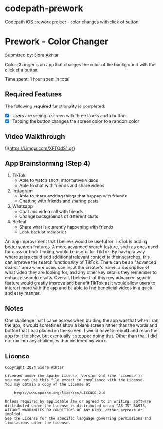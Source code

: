 # codepath-prework
Codepath iOS prework project - color changes with click of button

# Prework - Color Changer

Submitted by: Sidra Akhtar

Color Changer is an app that changes the color of the background with the click of a button. 

Time spent: 1 hour spent in total

## Required Features

The following **required** functionality is completed:

- [x] Users are seeing a screen with three labels and a button
- [x] Tapping the button changes the screen color to a random color

## Video Walkthrough

!</div>](https://i.imgur.com/XPTOdS1.gif)

## App Brainstorming (Step 4)

1. TikTok
   - Able to watch short, informative videos
   - Able to chat with friends and share videos
2. Instagram
   - Able to share exciting things that happen with friends
   - Chatting with friends and sharing posts
3. Whatsapp
   - Chat and video call with friends
   - Change backgrounds of different chats
4. BeReal
   - Share what is currently happening with friends
   - Look back at memories
  
An app improvement that I believe would be useful for TikTok is adding better search features. A more advanced search feature, such as ones used for class or book finding, would be useful for TikTok. By having a way where users could add additional relevant context to their searches, this can improve the search functionality of TikTok. There can be an "advanced search" area where users can input the creator's name, a description of what video they are looking for, and any other key details they remember to enhance search results. Overall, I beleive that this new advanced search feature would greatly improve and benefit TikTok as it would allow users to interact more with the app and be able to find beneficial videos in a quick and easy manner.  

## Notes

One challenge that I came across when building the app was that when I ran the app, it would sometimes show a blank screen rather than the words and button that I had placed on the screen. I would have to rebuild and rerun the app for it to show, but eventually it stopped doing that. Other than that, I did not run into any challenges that hindered my work. 

## License

    Copyright 2024 Sidra Akhtar

    Licensed under the Apache License, Version 2.0 (the "License");
    you may not use this file except in compliance with the License.
    You may obtain a copy of the License at

        http://www.apache.org/licenses/LICENSE-2.0

    Unless required by applicable law or agreed to in writing, software
    distributed under the License is distributed on an "AS IS" BASIS,
    WITHOUT WARRANTIES OR CONDITIONS OF ANY KIND, either express or implied.
    See the License for the specific language governing permissions and
    limitations under the License.
